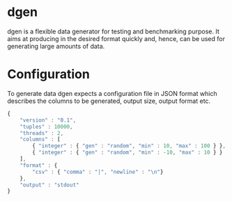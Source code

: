# dgen
dgen is a flexible data generator for testing and benchmarking purpose.
It aims at producing in the desired format quickly and, hence, can be used for generating large amounts of data.

# Configuration
To generate data dgen expects a configuration file in JSON format which describes the columns to be generated, output size, output format etc.

```javascript
{
    "version" : "0.1",
    "tuples" : 10000,
    "threads" : 2,
    "columns" : [
        { "integer" : { "gen" : "random", "min" : 10, "max" : 100 } },
        { "integer" : { "gen" : "random", "min" : -10, "max" : 10 } }
    ],
    "format" : {
        "csv" : { "comma" : "|", "newline" : "\n"}
    },
    "output" : "stdout" 
}
```